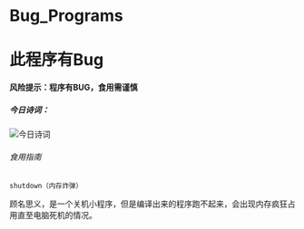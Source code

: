# Bug_Programs
# 此程序有Bug
#### 风险提示：程序有BUG，食用需谨慎
##### 今日诗词：
![今日诗词](https://v2.jinrishici.com/one.svg?font-size=20&spacing=2&color=white)
###### 食用指南
    shutdown（内存炸弹）
  顾名思义，是一个关机小程序，但是编译出来的程序跑不起来，会出现内存疯狂占用直至电脑死机的情况。
